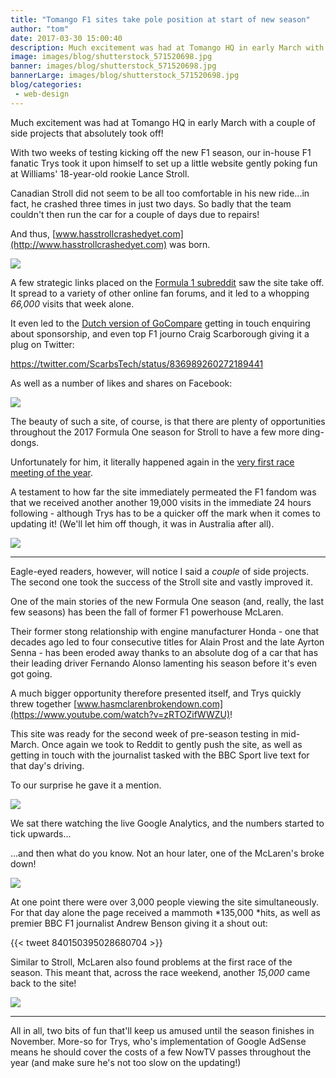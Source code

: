```yaml
---
title: "Tomango F1 sites take pole position at start of new season"
author: "tom"
date: 2017-03-30 15:00:40
description: Much excitement was had at Tomango HQ in early March with a couple of side projects that absolutely took off!
image: images/blog/shutterstock_571520698.jpg
banner: images/blog/shutterstock_571520698.jpg
bannerLarge: images/blog/shutterstock_571520698.jpg
blog/categories: 
 - web-design
---
```


Much excitement was had at Tomango HQ in early March with a couple of side projects that absolutely took off!

With two weeks of testing kicking off the new F1 season, our in-house F1 fanatic Trys took it upon himself to set up a little website gently poking fun at Williams' 18-year-old rookie Lance Stroll.

Canadian Stroll did not seem to be all too comfortable in his new ride...in fact, he crashed three times in just two days. So badly that the team couldn't then run the car for a couple of days due to repairs!

And thus, [www.hasstrollcrashedyet.com](http://www.hasstrollcrashedyet.com) was born.

![](images/blog/stroll-site-1024x452.jpg)

A few strategic links placed on the [Formula 1 subreddit](http://www.reddit.com/r/formula1) saw the site take off. It spread to a variety of other online fan forums, and it led to a whopping *66,000* visits that week alone.

It even led to the [Dutch version of GoCompare](http://unitedconsumers.com) getting in touch enquiring about sponsorship, and even top F1 journo Craig Scarborough giving it a plug on Twitter:

https://twitter.com/ScarbsTech/status/836989260272189441

As well as a number of likes and shares on Facebook:

![](images/blog/strollsiteFB3-1024x418.png)

The beauty of such a site, of course, is that there are plenty of opportunities throughout the 2017 Formula One season for Stroll to have a few more ding-dongs.

Unfortunately for him, it literally happened again in the [very first race meeting of the year](https://www.youtube.com/watch?v=zRTOZifWWZU).

A testament to how far the site immediately permeated the F1 fandom was that we received another another 19,000 visits in the immediate 24 hours following - although Trys has to be a quicker off the mark when it comes to updating it! (We'll let him off though, it was in Australia after all).

![](images/blog/strollanalytics-1024x283.png)

---

Eagle-eyed readers, however, will notice I said a *couple* of side projects. The second one took the success of the Stroll site and vastly improved it.

One of the main stories of the new Formula One season (and, really, the last few seasons) has been the fall of former F1 powerhouse McLaren.

Their former stong relationship with engine manufacturer Honda - one that decades ago led to four consecutive titles for Alain Prost and the late Ayrton Senna - has been eroded away thanks to an absolute dog of a car that has their leading driver Fernando Alonso lamenting his season before it's even got going.

A much bigger opportunity therefore presented itself, and Trys quickly threw together [www.hasmclarenbrokendown.com](https://www.youtube.com/watch?v=zRTOZifWWZU)!

This site was ready for the second week of pre-season testing in mid-March. Once again we took to Reddit to gently push the site, as well as getting in touch with the journalist tasked with the BBC Sport live text for that day's driving.

To our surprise he gave it a mention.

![](images/blog/bbcstroll1.png)

We sat there watching the live Google Analytics, and the numbers started to tick upwards...

...and then what do you know. Not an hour later, one of the McLaren's broke down!

![](images/blog/bbcstroll2-e1490804593533.png)

At one point there were over 3,000 people viewing the site simultaneously. For that day alone the page received a mammoth *135,000 *hits, as well as premier BBC F1 journalist Andrew Benson giving it a shout out:

{{< tweet 840150395028680704 >}}

Similar to Stroll, McLaren also found problems at the first race of the season. This meant that, across the race weekend, another *15,000* came back to the site!

![](images/blog/mclarenanalytics-1024x278.png)

---

All in all, two bits of fun that'll keep us amused until the season finishes in November. More-so for Trys, who's implementation of Google AdSense means he should cover the costs of a few NowTV passes throughout the year (and make sure he's not too slow on the updating!)


